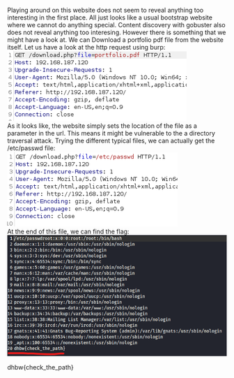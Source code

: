 Playing around on this website does not seem to reveal anything too interesting in the first place. All just looks like a usual bootstrap website where we cannot do anything special. Content discovery with gobuster also does not reveal anything too interesing. However there is something that we might have a look at. We can Download a portfolio pdf file from the website itself. Let us have a look at the http request using burp:  
![directory](/images/directory.png?raw=true "directory")  
As it looks like, the website simply sets the location of the file as a parameter in the url. This means it might be vulnerable to the a directory traversal attack. Trying the different typical files, we can actually get the /etc/passwd file:  
![directory](/images/directory2.png?raw=true "directory")  
At the end of this file, we can find the flag:  
![directory](/images/directory3.png?raw=true "directory")  
  
dhbw{check_the_path}  

